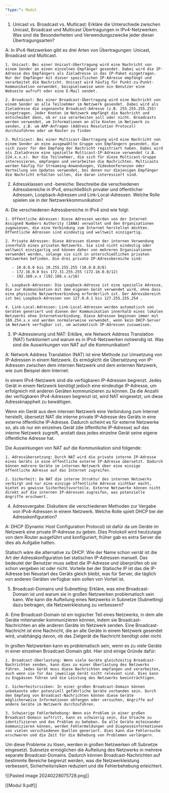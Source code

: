 ```yaml
---
"type:": Modul
---
```



1. Unicast vs. Broadcast vs. Multicast: Erkläre die Unterschiede zwischen Unicast, Broadcast und Multicast Übertragungen in IPv4-Netzwerken. Was sind die Besonderheiten und Verwendungszwecke jeder dieser Übertragungsarten?

A:  In IPv4-Netzwerken gibt es drei Arten von Übertragungen: Unicast, Broadcast und Multicast.

	1. Unicast: Bei einer Unicast-Übertragung wird eine Nachricht von einem Sender an einen einzelnen Empfänger gesendet. Dabei wird die IP-Adresse des Empfängers als Zieladresse in das IP-Paket eingetragen. Nur der Empfänger mit dieser spezifischen IP-Adresse empfängt und verarbeitet die Nachricht. Unicast wird häufig für Punkt-zu-Punkt-Kommunikation verwendet, beispielsweise wenn ein Benutzer eine Webseite aufruft oder eine E-Mail sendet.

	2. Broadcast: Bei einer Broadcast-Übertragung wird eine Nachricht von einem Sender an alle Teilnehmer im Netzwerk gesendet. Dabei wird als Zieladresse die sogenannte Broadcast-Adresse (z.B. 255.255.255.255) eingetragen. Jeder Knoten im Netzwerk empfängt die Nachricht und entscheidet dann, ob er sie verarbeiten soll oder nicht. Broadcasts werden verwendet, um Informationen an alle Knoten im Netzwerk zu senden, z.B. um ARP-Anfragen (Address Resolution Protocol) durchzuführen oder um Router zu finden

	3. Multicast: Bei einer Multicast-Übertragung wird eine Nachricht von einem Sender an eine ausgewählte Gruppe von Empfängern gesendet, die sich zuvor für den Empfang der Nachricht registriert haben. Dabei wird als Zieladresse eine spezielle Multicast-IP-Adresse verwendet (z.B. 224.x.x.x). Nur die Teilnehmer, die sich für diese Multicast-Gruppe interessieren, empfangen und verarbeiten die Nachrichten. Multicasts werden häufig für Streaming-Anwendungen, Videokonferenzen oder Verteilung von Updates verwendet, bei denen nur diejenigen Empfänger die Nachricht erhalten sollen, die daran interessiert sind.

2. Adressklassen und -bereiche: Beschreibe die verschiedenen Adressbereiche in IPv4, einschließlich privater und öffentlicher Adressen, Loopback-Adressen und Link-Local-Adressen. Welche Rolle spielen sie in der Netzwerkkommunikation?

A: Die verschiedenen Adressbereiche in IPv4 sind wie folgt:

	1. Öffentliche Adressen: Diese Adressen werden von der Internet Assigned Numbers Authority (IANA) verwaltet und den Organisationen zugewiesen, die eine Verbindung zum Internet herstellen möchten. Öffentliche Adressen sind eindeutig und weltweit einzigartig.

	2. Private Adressen: Diese Adressen dienen der internen Verwendung innerhalb eines privaten Netzwerks. Sie sind nicht eindeutig oder weltweit einzigartig und können daher von mehreren Organisationen verwendet werden, solange sie sich in unterschiedlichen privaten Netzwerken befinden. Die drei private IP-Adressbereiche sind:

	   - 10.0.0.0 bis 10.255.255.255 (10.0.0.0/8)
	   - 172.16.0.0 bis 172.31.255.255 (172.16.0.0/12)
	   - 192.168.x.x (192.168.x.x/16)
   
	3. Loopback-Adressen: Die Loopback-Adresse ist eine spezielle Adresse, die zur Kommunikation mit dem eigenen Gerät verwendet wird, ohne dass eine physische Netzwerkverbindung erforderlich ist. Der Adressbereich ist bei Loopback-Adressen von 127.0.0.1 bis 127.255.255.254 .

	4. Link-Local-Adressen: Link-Local-Adressen werden automatisch von Geräten generiert und dienen der Kommunikation innerhalb eines lokalen Netzwerks ohne Internetverbindung. Diese Adressen beginnen immer mit 169.254.x.x und werden normalerweise verwendet, wenn kein DHCP-Server im Netzwerk verfügbar ist, um automatisch IP-Adressen zuzuweisen.

3. IP-Adressierung und NAT: Erkläre, wie Network Address Translation (NAT) funktioniert und warum es in IPv4-Netzwerken notwendig ist. Was sind die Auswirkungen von NAT auf die Kommunikation?

A: Network Address Translation (NAT) ist eine Methode zur Umsetzung von IP-Adressen in einem Netzwerk. Es ermöglicht die Übersetzung von IP-Adressen zwischen dem internen Netzwerk und dem externen Netzwerk, wie zum Beispiel dem Internet.

In einem IPv4-Netzwerk sind die verfügbaren IP-Adressen begrenzt. Jedes Gerät in einem Netzwerk benötigt jedoch eine eindeutige IP-Adresse, um erfolgreich mit anderen Geräten kommunizieren zu können. Da die Anzahl der verfügbaren IPv4-Adressen begrenzt ist, wird NAT eingesetzt, um diese Adressknappheit zu bewältigen.

Wenn ein Gerät aus dem internen Netzwerk eine Verbindung zum Internet herstellt, übersetzt NAT die interne private IP-Adresse des Geräts in eine externe öffentliche IP-Adresse. Dadurch scheint es für externe Netzwerke so, als ob nur ein einzelnes Gerät (die öffentliche IP-Adresse) auf das interne Netzwerk zugreift, anstatt dass jedes einzelne Gerät seine eigene öffentliche Adresse hat.

Die Auswirkungen von NAT auf die Kommunikation sind folgende:

	1. Adressübersetzung: Durch NAT wird die private interne IP-Adresse eines Geräts in eine öffentliche externe IP-Adresse übersetzt. Dadurch können mehrere Geräte im internen Netzwerk über eine einzige öffentliche Adresse auf das Internet zugreifen.

	2. Sicherheit: Da NAT die interne Struktur des internen Netzwerks verbirgt und nur eine einzige öffentliche Adresse sichtbar macht, bietet es gewisse Sicherheitsvorteile. Externe Netzwerke können nicht direkt auf die internen IP-Adressen zugreifen, was potenzielle Angriffe erschwert.



4. Adressvergabe: Diskutiere die verschiedenen Methoden zur Vergabe von IPv4-Adressen in einem Netzwerk. Welche Rolle spielt DHCP bei der Adresskonfiguration?

A: DHCP (Dynamic Host Configuration Protocol) ist dafür da um Geräte im Netzwerk eine private IP-Adresse zu geben. Dies Protokoll wird heutzutage von dem Router ausgeführt und konfiguriert, früher gab es extra Server die dies als Aufgabe hatten.

Statisch wäre die alternative zu DHCP. Wie der Name schon verrät ist die Art der Adresskonfiguration bei statischen IP-Adressen manuell. Das bedeutet der Benutzer muss selbst die IP-Adresse und überprüfen ob sie schon vergeben ist oder nicht. Vorteile bei der Statische IP ist das die IP-Adresse bei Neustart des Geräts gleich bleibt, was für Server, die täglich von anderen Geräten verfügbar sein sollen von Vorteil ist.

5. Broadcast-Domains und Subnetting: Erkläre, was eine Broadcast-Domain ist und warum sie in großen Netzwerken problematisch sein kann. Wie kann die Aufteilung eines Netzwerks in Subnetze (Subnetting) dazu beitragen, die Netzwerkleistung zu verbessern?

A:  Eine Broadcast-Domain ist ein logischer Teil eines Netzwerks, in dem alle Geräte miteinander kommunizieren können, indem sie Broadcast-Nachrichten an alle anderen Geräte im Netzwerk senden. Eine Broadcast-Nachricht ist eine Nachricht, die an alle Geräte in einem Netzwerk gesendet wird, unabhängig davon, ob das Zielgerät die Nachricht benötigt oder nicht.

In großen Netzwerken kann es problematisch sein, wenn es zu viele Geräte in einer einzelnen Broadcast-Domain gibt. Hier sind einige Gründe dafür:

	1. Broadcast-Überlastung: Wenn viele Geräte gleichzeitig Broadcast-Nachrichten senden, kann dies zu einer Überlastung des Netzwerks führen. Jedes Gerät muss diese Nachrichten empfangen und verarbeiten, auch wenn sie für das jeweilige Gerät nicht relevant sind. Dies kann zu Engpässen führen und die Leistung des Netzwerks beeinträchtigen.

	2. Sicherheitsrisiken: In einer großen Broadcast-Domain können unbekannte oder potenziell gefährliche Geräte vorhanden sein. Durch den Empfang von Broadcast-Nachrichten können diese Geräte möglicherweise Informationen abfangen oder versuchen, Angriffe auf andere Geräte im Netzwerk durchzuführen.

	3. Schwierige Fehlerbehebung: Wenn ein Problem in einer großen Broadcast-Domain auftritt, kann es schwierig sein, die Ursache zu identifizieren und das Problem zu beheben. Da alle Geräte miteinander kommunizieren können, werden Fehlermeldungen und Diagnoseinformationen von vielen verschiedenen Quellen generiert. Dies kann die Fehlersuche erschweren und die Zeit für die Behebung von Problemen verlängern.

Um diese Probleme zu lösen, werden in großen Netzwerken oft Subnetze eingesetzt. Subnetze ermöglichen die Aufteilung des Netzwerks in mehrere separate Broadcast-Domains. Dadurch können Broadcast-Nachrichten auf bestimmte Bereiche begrenzt werden, was die Netzwerkleistung verbessert, Sicherheitsrisiken reduziert und die Fehlerbehebung erleichtert.

![[Pasted image 20240228075728.png]]

[[Modul 9.pdf]]